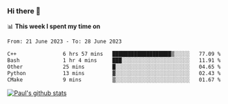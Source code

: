 ### Hi there 👋

📊 **This week I spent my time on**
<!--START_SECTION:waka-->

```txt
From: 21 June 2023 - To: 28 June 2023

C++               6 hrs 57 mins   ███████████████████▒░░░░░   77.09 %
Bash              1 hr 4 mins     ███░░░░░░░░░░░░░░░░░░░░░░   11.91 %
Other             25 mins         █░░░░░░░░░░░░░░░░░░░░░░░░   04.65 %
Python            13 mins         ▓░░░░░░░░░░░░░░░░░░░░░░░░   02.43 %
CMake             9 mins          ▒░░░░░░░░░░░░░░░░░░░░░░░░   01.67 %
```

<!--END_SECTION:waka-->


[![Paul's github stats](https://github-readme-stats.vercel.app/api?username=mickeyouyou&theme=dracula&show_icons=true)](https://github.com/anuraghazra/github-readme-stats)
